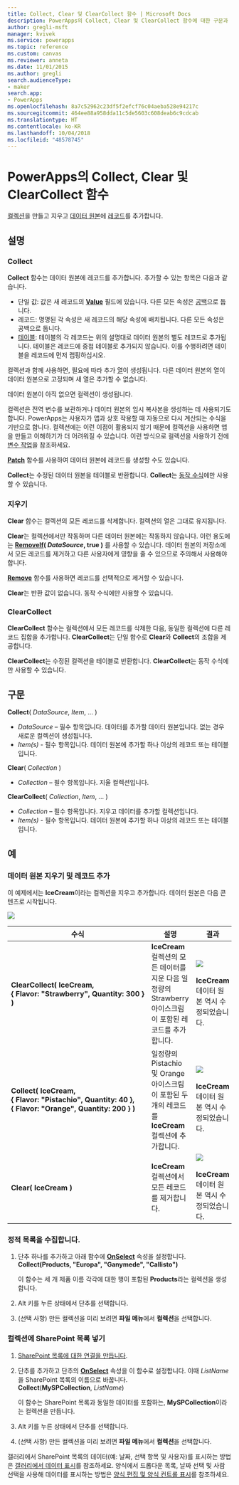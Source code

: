 ```yaml
---
title: Collect, Clear 및 ClearCollect 함수 | Microsoft Docs
description: PowerApps의 Collect, Clear 및 ClearCollect 함수에 대한 구문과 예제를 포함한 참조 정보
author: gregli-msft
manager: kvivek
ms.service: powerapps
ms.topic: reference
ms.custom: canvas
ms.reviewer: anneta
ms.date: 11/01/2015
ms.author: gregli
search.audienceType:
- maker
search.app:
- PowerApps
ms.openlocfilehash: 8a7c52962c23df5f2efcf76c04aeba528e94217c
ms.sourcegitcommit: 464ee88a958dda11c5de5603c608deab6c9cdcab
ms.translationtype: HT
ms.contentlocale: ko-KR
ms.lasthandoff: 10/04/2018
ms.locfileid: "48578745"
---
```

# <a name="collect-clear-and-clearcollect-functions-in-powerapps"></a>PowerApps의 Collect, Clear 및 ClearCollect 함수
[컬렉션](../working-with-data-sources.md#collections)을 만들고 지우고 [데이터 원본](../working-with-data-sources.md)에 [레코드](../working-with-tables.md#records)를 추가합니다.

## <a name="description"></a>설명
### <a name="collect"></a>Collect
**Collect** 함수는 데이터 원본에 레코드를 추가합니다. 추가할 수 있는 항목은 다음과 같습니다.

* 단일 값: 값은 새 레코드의 **[Value](function-value.md)** 필드에 있습니다.  다른 모든 속성은 [공백](function-isblank-isempty.md)으로 둡니다.
* 레코드: 명명된 각 속성은 새 레코드의 해당 속성에 배치됩니다.  다른 모든 속성은 공백으로 둡니다.
* [테이블](../working-with-tables.md): 테이블의 각 레코드는 위의 설명대로 데이터 원본의 별도 레코드로 추가됩니다. 테이블은 레코드에 중첩 테이블로 추가되지 않습니다. 이를 수행하려면 테이블을 레코드에 먼저 랩핑하십시오.

컬렉션과 함께 사용하면, 필요에 따라 추가 [열](../working-with-tables.md#columns)이 생성됩니다. 다른 데이터 원본의 열이 데이터 원본으로 고정되며 새 열은 추가할 수 없습니다.  

데이터 원본이 아직 없으면 컬렉션이 생성됩니다.

컬렉션은 전역 변수를 보관하거나 데이터 원본의 임시 복사본을 생성하는 데 사용되기도 합니다. PowerApps는 사용자가 앱과 상호 작용할 때 자동으로 다시 계산되는 수식을 기반으로 합니다. 컬렉션에는 이런 이점이 활용되지 않기 때문에 컬렉션을 사용하면 앱을 만들고 이해하기가 더 어려워질 수 있습니다. 이런 방식으로 컬렉션을 사용하기 전에 [변수 작업](../working-with-variables.md)을 참조하세요.

**[Patch](function-patch.md)** 함수를 사용하여 데이터 원본에 레코드를 생성할 수도 있습니다.

**Collect**는 수정된 데이터 원본을 테이블로 반환합니다.  **Collect**는 [동작 수식](../working-with-formulas-in-depth.md)에만 사용할 수 있습니다.

### <a name="clear"></a>지우기
**Clear** 함수는 컬렉션의 모든 레코드를 삭제합니다.  컬렉션의 열은 그대로 유지됩니다.

**Clear**는 컬렉션에서만 작동하며 다른 데이터 원본에는 작동하지 않습니다.  이런 용도에는 **[RemoveIf](function-remove-removeif.md)( *DataSource*, true )** 를 사용할 수 있습니다.  데이터 원본의 저장소에서 모든 레코드를 제거하고 다른 사용자에게 영향을 줄 수 있으므로 주의해서 사용해야 합니다.

**[Remove](function-remove-removeif.md)** 함수를 사용하면 레코드를 선택적으로 제거할 수 있습니다.

**Clear**는 반환 값이 없습니다.  동작 수식에만 사용할 수 있습니다.

### <a name="clearcollect"></a>ClearCollect
**ClearCollect** 함수는 컬렉션에서 모든 레코드를 삭제한 다음, 동일한 컬렉션에 다른 레코드 집합을 추가합니다.  **ClearCollect**는 단일 함수로 **Clear**와 **Collect**의 조합을 제공합니다.

**ClearCollect**는 수정된 컬렉션을 테이블로 반환합니다.  **ClearCollect**는 동작 수식에만 사용할 수 있습니다.

## <a name="syntax"></a>구문
**Collect**( *DataSource*, *Item*, ... )

* *DataSource* – 필수 항목입니다. 데이터를 추가할 데이터 원본입니다.  없는 경우 새로운 컬렉션이 생성됩니다.
* *Item(s)* - 필수 항목입니다.  데이터 원본에 추가할 하나 이상의 레코드 또는 테이블입니다.  

**Clear**( *Collection* )

* *Collection* – 필수 항목입니다. 지울 컬렉션입니다.

**ClearCollect**( *Collection*, *Item*, ... )

* *Collection* – 필수 항목입니다. 지우고 데이터를 추가할 컬렉션입니다.
* *Item(s)* - 필수 항목입니다.  데이터 원본에 추가할 하나 이상의 레코드 또는 테이블입니다.  

## <a name="examples"></a>예
### <a name="clearing-and-adding-records-to-a-data-source"></a>데이터 원본 지우기 및 레코드 추가
이 예제에서는 **IceCream**이라는 컬렉션을 지우고 추가합니다.  데이터 원본은 다음 콘텐츠로 시작됩니다.

![](media/function-clear-collect-clearcollect/icecream.png)

| 수식 | 설명 | 결과 |
| --- | --- | --- |
| **ClearCollect( IceCream, {&nbsp;Flavor:&nbsp;"Strawberry",&nbsp;Quantity:&nbsp;300&nbsp;} )** |**IceCream** 컬렉션의 모든 데이터를 지운 다음 일정량의 Strawberry 아이스크림이 포함된 레코드를 추가합니다. |<style> img { max-width: none } </style> ![](media/function-clear-collect-clearcollect/icecream-clearcollect.png)<br><br>**IceCream** 데이터 원본 역시 수정되었습니다. |
| **Collect( IceCream, {&nbsp;Flavor:&nbsp;"Pistachio",&nbsp;Quantity:&nbsp;40&nbsp;}, {&nbsp;Flavor:&nbsp;"Orange",&nbsp;Quantity:&nbsp;200&nbsp;}  )** |일정량의 Pistachio 및 Orange 아이스크림이 포함된 두 개의 레코드를 **IceCream** 컬렉션에 추가합니다. |![](media/function-clear-collect-clearcollect/icecream-collect.png)<br><br>**IceCream** 데이터 원본 역시 수정되었습니다. |
| **Clear( IceCream )** |**IceCream** 컬렉션에서 모든 레코드를 제거합니다. |![](media/function-clear-collect-clearcollect/icecream-clear.png)<br><br>**IceCream** 데이터 원본 역시 수정되었습니다. |

### <a name="collect-a-static-list"></a>정적 목록을 수집합니다.

1. 단추 하나를 추가하고 아래 함수에 **[OnSelect](../controls/properties-core.md)** 속성을 설정합니다.<br>**Collect(Products, &quot;Europa&quot;, &quot;Ganymede&quot;, &quot;Callisto&quot;)**
   
    이 함수는 세 개 제품 이름 각각에 대한 행이 포함된 **Products**라는 컬렉션을 생성합니다.
    
1. Alt 키를 누른 상태에서 단추를 선택합니다.

1. (선택 사항) 만든 컬렉션을 미리 보려면 **파일 메뉴**에서 **컬렉션**을 선택합니다.

### <a name="put-a-sharepoint-list-into-a-collection"></a>컬렉션에 SharePoint 목록 넣기

1. [SharePoint 목록에 대한 연결을 만듭니다](../connect-to-sharepoint.md). 

1. 단추를 추가하고 단추의 **[OnSelect](../controls/properties-core.md)** 속성을 이 함수로 설정합니다. 이때 *ListName*을 SharePoint 목록의 이름으로 바꿉니다.<br>
**Collect**(**MySPCollection**, *ListName*)

    이 함수는 SharePoint 목록과 동일한 데이터를 포함하는, **MySPCollection**이라는 컬렉션을 만듭니다.
    
1. Alt 키를 누른 상태에서 단추를 선택합니다.

1. (선택 사항) 만든 컬렉션을 미리 보려면 **파일 메뉴**에서 **컬렉션**을 선택합니다.

갤러리에서 SharePoint 목록의 데이터(예: 날짜, 선택 항목 및 사용자)를 표시하는 방법은 [갤러리에서 데이터 표시](../connections/connection-sharepoint-online.md#show-data-in-a-gallery)를 참조하세요. 양식에서 드롭다운 목록, 날짜 선택 및 사람 선택을 사용해 데이터를 표시하는 방법은 [양식 편집 및 양식 컨트롤 표시](../controls/control-form-detail.md)를 참조하세요.
